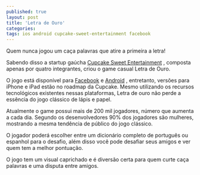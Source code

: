 ```yaml
---
published: true
layout: post
title: 'Letra de Ouro'
categories: 
tags: ios android cupcake-sweet-entertainment facebook
---
```

Quem nunca jogou um caça palavras que atire a primeira a letra!

Sabendo disso a startup gaúcha <a href="http://www.cupcakese.com">Cupcake Sweet Entertainment</a>
, composta apenas por quatro integrantes, criou o game casual Letra de Ouro.

O jogo está disponível para <a href="http://apps.facebook.com/letradeouro">Facebook</a>
 e <a href="https://play.google.com/store/apps/details?id=air.letradeouro">Android</a>
, entretanto, versões para iPhone e iPad estão no roadmap da Cupcake. Mesmo utilizando os recursos tecnológicos existentes nessas plataformas, Letra de ouro não perde a essência do jogo clássico de lápis e papel.




Atualmente o game possui mais de 200 mil jogadores, número que aumenta a cada dia. Segundo os desenvolvedores 90% dos jogadores são mulheres, mostrando a mesma tendência de público do jogo clássico.

O jogador poderá escolher entre um dicionário completo de português ou espanhol para o desafio, além disso você pode desafiar seus amigos e ver quem tem a melhor pontuação.




O jogo tem um visual caprichado e é diversão certa para quem curte caça palavras e uma disputa entre amigos.